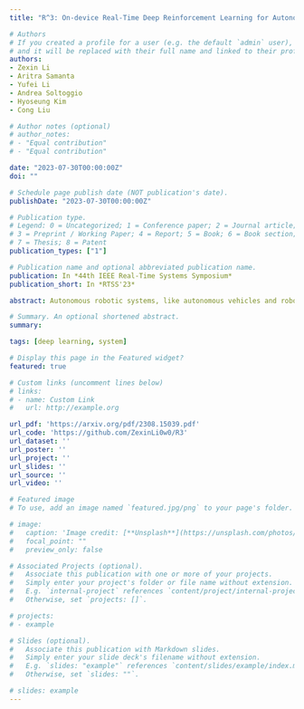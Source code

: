 ```yaml
---
title: "R^3: On-device Real-Time Deep Reinforcement Learning for Autonomous Robotics"

# Authors
# If you created a profile for a user (e.g. the default `admin` user), write the username (folder name) here
# and it will be replaced with their full name and linked to their profile.
authors:
- Zexin Li
- Aritra Samanta
- Yufei Li
- Andrea Soltoggio
- Hyoseung Kim
- Cong Liu

# Author notes (optional)
# author_notes:
# - "Equal contribution"
# - "Equal contribution"

date: "2023-07-30T00:00:00Z"
doi: ""

# Schedule page publish date (NOT publication's date).
publishDate: "2023-07-30T00:00:00Z"

# Publication type.
# Legend: 0 = Uncategorized; 1 = Conference paper; 2 = Journal article;
# 3 = Preprint / Working Paper; 4 = Report; 5 = Book; 6 = Book section;
# 7 = Thesis; 8 = Patent
publication_types: ["1"]

# Publication name and optional abbreviated publication name.
publication: In *44th IEEE Real-Time Systems Symposium*
publication_short: In *RTSS'23*

abstract: Autonomous robotic systems, like autonomous vehicles and robotic search and rescue, require efficient on-device training for continuous adaptation of Deep Reinforcement Learning (DRL) models in dynamic environments. This research is fundamentally motivated by the need to understand and address the challenges of on-device real-time DRL, which involves balancing timing and algorithm performance under memory constraints, as exposed through our extensive empirical studies. This intricate balance requires co-optimizing two pivotal parameters of DRL training -- batch size and replay buffer size. Configuring these parameters significantly affects timing and algorithm performance, while both (unfortunately) require substantial memory allocation to achieve near-optimal performance. This paper presents R^3, a holistic solution for managing timing, memory, and algorithm performance in on-device real-time DRL training. R^3 employs (i) a deadline-driven feedback loop with dynamic batch sizing for optimizing timing, (ii) efficient memory management to reduce memory footprint and allow larger replay buffer sizes, and (iii) a runtime coordinator guided by heuristic analysis and a runtime profiler for dynamically adjusting memory resource reservations. These components collaboratively tackle the trade-offs in on-device DRL training, improving timing and algorithm performance while minimizing the risk of out-of-memory (OOM) errors. We implemented and evaluated R^3 extensively across various DRL frameworks and benchmarks on three hardware platforms commonly adopted by autonomous robotic systems. Additionally, we integrate R^3  with a popular realistic autonomous car simulator to demonstrate its real-world applicability. Evaluation results show that R^3 achieves efficacy across diverse platforms, ensuring consistent latency performance and timing predictability with minimal overhead. Moreover, R^3 showcases versatility by handling varied optimization goals and adapting to fluctuating systems scenarios. 

# Summary. An optional shortened abstract.
summary:

tags: [deep learning, system]

# Display this page in the Featured widget?
featured: true

# Custom links (uncomment lines below)
# links:
# - name: Custom Link
#   url: http://example.org

url_pdf: 'https://arxiv.org/pdf/2308.15039.pdf'
url_code: 'https://github.com/ZexinLi0w0/R3'
url_dataset: ''
url_poster: ''
url_project: ''
url_slides: ''
url_source: ''
url_video: ''

# Featured image
# To use, add an image named `featured.jpg/png` to your page's folder.

# image:
#   caption: 'Image credit: [**Unsplash**](https://unsplash.com/photos/pLCdAaMFLTE)'
#   focal_point: ""
#   preview_only: false

# Associated Projects (optional).
#   Associate this publication with one or more of your projects.
#   Simply enter your project's folder or file name without extension.
#   E.g. `internal-project` references `content/project/internal-project/index.md`.
#   Otherwise, set `projects: []`.

# projects:
# - example

# Slides (optional).
#   Associate this publication with Markdown slides.
#   Simply enter your slide deck's filename without extension.
#   E.g. `slides: "example"` references `content/slides/example/index.md`.
#   Otherwise, set `slides: ""`.

# slides: example
---
```

<!--
{{% callout note %}}
Click the *Cite* button above to demo the feature to enable visitors to import publication metadata into their reference management software.
{{% /callout %}}

{{% callout note %}}
Create your slides in Markdown - click the *Slides* button to check out the example.
{{% /callout %}}

Supplementary notes can be added here, including [code, math, and images](https://wowchemy.com/docs/writing-markdown-latex/). -->
